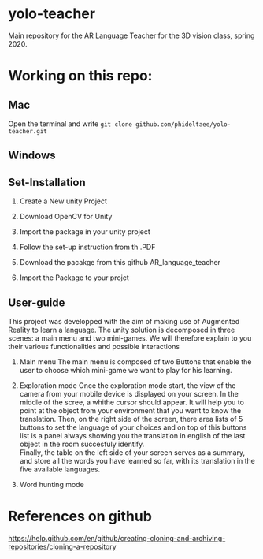 # yolo-teacher
Main repository for the AR Language Teacher for the 3D vision class, spring 2020.


# Working on this repo:

## Mac
Open the terminal and write `git clone github.com/phideltaee/yolo-teacher.git`

## Windows 

## Set-Installation
1. Create a New unity Project 

2. Download OpenCV for Unity

3. Import the package in your unity project

4. Follow the set-up instruction from th .PDF

5. Download the pacakge from this github AR_language_teacher

6. Import the Package to your projct


## User-guide
This project was developped with the aim of making use of Augmented Reality to learn a language. 
The unity solution is decomposed in three scenes: a main menu and two mini-games.
We will therefore explain to you their various functionalities and possible interactions 

1. Main menu 
The main menu is composed of two Buttons that enable the user to choose which mini-game we want to play for his learning.

2. Exploration mode 
Once the exploration mode start, the view of the camera from your mobile device is displayed on your screen. 
In the middle of the scree, a whithe cursor should appear. It will help you to point at the object from your environment that you want to know the translation. 
Then, on the right side of the screen, there area lists of 5 buttons to set the language of your choices and on top of this buttons list is a panel always showing you the translation in english of the last object in the room succesfuly identify.  
Finally, the table on the left side of your screen serves as a summary, and store all the words you have learned so far, with its translation in the five available languages.  


3. Word hunting mode


# References on github
https://help.github.com/en/github/creating-cloning-and-archiving-repositories/cloning-a-repository
